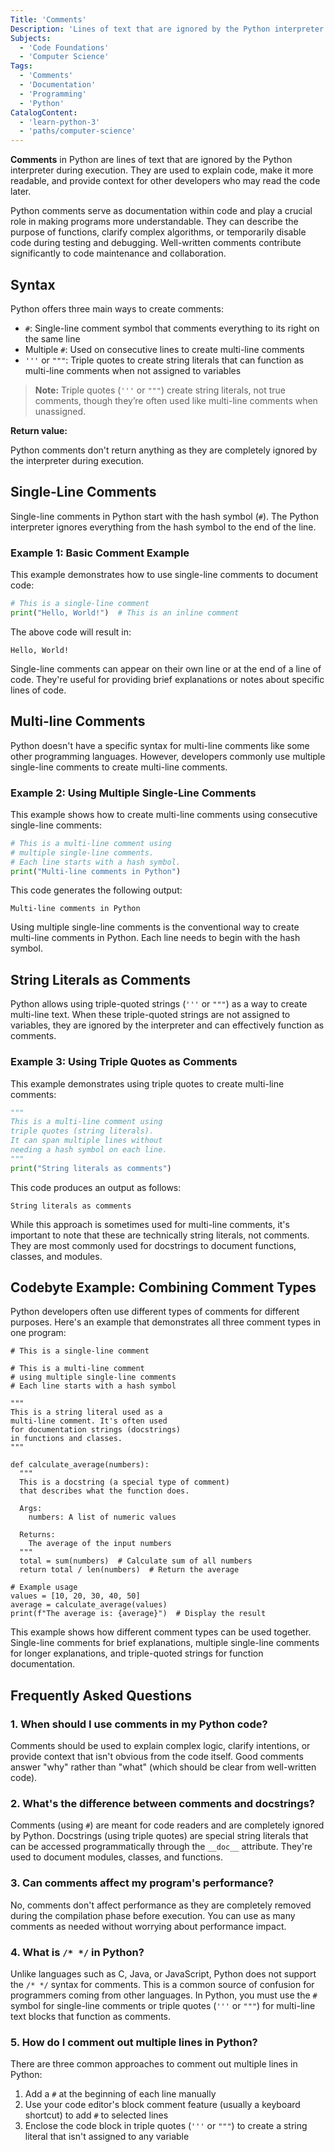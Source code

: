 ```yaml
---
Title: 'Comments'
Description: 'Lines of text that are ignored by the Python interpreter during execution.'
Subjects:
  - 'Code Foundations'
  - 'Computer Science'
Tags:
  - 'Comments'
  - 'Documentation'
  - 'Programming'
  - 'Python'
CatalogContent:
  - 'learn-python-3'
  - 'paths/computer-science'
---
```


**Comments** in Python are lines of text that are ignored by the Python interpreter during execution. They are used to explain code, make it more readable, and provide context for other developers who may read the code later.

Python comments serve as documentation within code and play a crucial role in making programs more understandable. They can describe the purpose of functions, clarify complex algorithms, or temporarily disable code during testing and debugging. Well-written comments contribute significantly to code maintenance and collaboration.

## Syntax

Python offers three main ways to create comments:

- `#`: Single-line comment symbol that comments everything to its right on the same line
- Multiple `#`: Used on consecutive lines to create multi-line comments
- `'''` or `"""`: Triple quotes to create string literals that can function as multi-line comments when not assigned to variables

> **Note:** Triple quotes (`'''` or `"""`) create string literals, not true comments, though they’re often used like multi-line comments when unassigned.

**Return value:**

Python comments don't return anything as they are completely ignored by the interpreter during execution.

## Single-Line Comments

Single-line comments in Python start with the hash symbol (`#`). The Python interpreter ignores everything from the hash symbol to the end of the line.

### Example 1: Basic Comment Example

This example demonstrates how to use single-line comments to document code:

```py
# This is a single-line comment
print("Hello, World!")  # This is an inline comment
```

The above code will result in:

```shell
Hello, World!
```

Single-line comments can appear on their own line or at the end of a line of code. They're useful for providing brief explanations or notes about specific lines of code.

## Multi-line Comments

Python doesn't have a specific syntax for multi-line comments like some other programming languages. However, developers commonly use multiple single-line comments to create multi-line comments.

### Example 2: Using Multiple Single-Line Comments

This example shows how to create multi-line comments using consecutive single-line comments:

```py
# This is a multi-line comment using
# multiple single-line comments.
# Each line starts with a hash symbol.
print("Multi-line comments in Python")
```

This code generates the following output:

```shell
Multi-line comments in Python
```

Using multiple single-line comments is the conventional way to create multi-line comments in Python. Each line needs to begin with the hash symbol.

## String Literals as Comments

Python allows using triple-quoted strings (`'''` or `"""`) as a way to create multi-line text. When these triple-quoted strings are not assigned to variables, they are ignored by the interpreter and can effectively function as comments.

### Example 3: Using Triple Quotes as Comments

This example demonstrates using triple quotes to create multi-line comments:

```py
"""
This is a multi-line comment using
triple quotes (string literals).
It can span multiple lines without
needing a hash symbol on each line.
"""
print("String literals as comments")
```

This code produces an output as follows:

```shell
String literals as comments
```

While this approach is sometimes used for multi-line comments, it's important to note that these are technically string literals, not comments. They are most commonly used for docstrings to document functions, classes, and modules.

## Codebyte Example: Combining Comment Types

Python developers often use different types of comments for different purposes. Here's an example that demonstrates all three comment types in one program:

```codebyte/python
# This is a single-line comment

# This is a multi-line comment
# using multiple single-line comments
# Each line starts with a hash symbol

"""
This is a string literal used as a
multi-line comment. It's often used
for documentation strings (docstrings)
in functions and classes.
"""

def calculate_average(numbers):
  """
  This is a docstring (a special type of comment)
  that describes what the function does.

  Args:
    numbers: A list of numeric values

  Returns:
    The average of the input numbers
  """
  total = sum(numbers)  # Calculate sum of all numbers
  return total / len(numbers)  # Return the average

# Example usage
values = [10, 20, 30, 40, 50]
average = calculate_average(values)
print(f"The average is: {average}")  # Display the result
```

This example shows how different comment types can be used together. Single-line comments for brief explanations, multiple single-line comments for longer explanations, and triple-quoted strings for function documentation.

## Frequently Asked Questions

### 1. When should I use comments in my Python code?

Comments should be used to explain complex logic, clarify intentions, or provide context that isn't obvious from the code itself. Good comments answer "why" rather than "what" (which should be clear from well-written code).

### 2. What's the difference between comments and docstrings?

Comments (using `#`) are meant for code readers and are completely ignored by Python. Docstrings (using triple quotes) are special string literals that can be accessed programmatically through the `__doc__` attribute. They're used to document modules, classes, and functions.

### 3. Can comments affect my program's performance?

No, comments don't affect performance as they are completely removed during the compilation phase before execution. You can use as many comments as needed without worrying about performance impact.

### 4. What is `/* */` in Python?

Unlike languages such as C, Java, or JavaScript, Python does not support the `/* */` syntax for comments. This is a common source of confusion for programmers coming from other languages. In Python, you must use the `#` symbol for single-line comments or triple quotes (`'''` or `"""`) for multi-line text blocks that function as comments.

### 5. How do I comment out multiple lines in Python?

There are three common approaches to comment out multiple lines in Python:

1. Add a `#` at the beginning of each line manually
2. Use your code editor's block comment feature (usually a keyboard shortcut) to add `#` to selected lines
3. Enclose the code block in triple quotes (`'''` or `"""`) to create a string literal that isn't assigned to any variable
